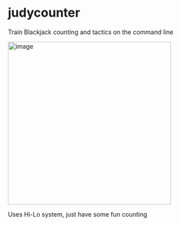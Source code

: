 # judycounter
Train Blackjack counting and tactics on the command line

<img width="375" alt="image" src="https://user-images.githubusercontent.com/12261655/154920283-5d0663b8-7d66-474a-a863-1975e7d17b29.png">

Uses Hi-Lo system, just have some fun counting
